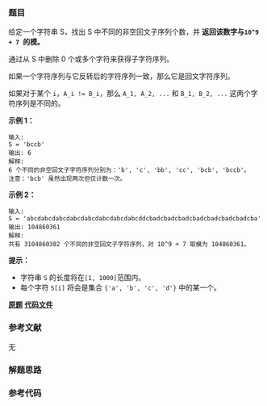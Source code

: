 ### 题目
给定一个字符串 S，找出 S 中不同的非空回文子序列个数，并 **返回该数字与`10^9 + 7 `的模。**

通过从 S 中删除 0 个或多个字符来获得子字符序列。

如果一个字符序列与它反转后的字符序列一致，那么它是回文字符序列。

如果对于某个  `i`，`A_i != B_i`，那么 `A_1, A_2, ...` 和 `B_1, B_2, ...` 这两个字符序列是不同的。



**示例 1：**

    
    
    输入:
    S = 'bccb'
    输出: 6
    解释:
    6 个不同的非空回文子字符序列分别为：'b', 'c', 'bb', 'cc', 'bcb', 'bccb'。
    注意：'bcb' 虽然出现两次但仅计数一次。
    

**示例 2：**

    
    
    输入:
    S = 'abcdabcdabcdabcdabcdabcdabcdabcddcbadcbadcbadcbadcbadcbadcbadcba'
    输出: 104860361
    解释:
    共有 3104860382 个不同的非空回文子字符序列，对 10^9 + 7 取模为 104860361。
    



**提示：**

  * 字符串 `S` 的长度将在`[1, 1000]`范围内。
  * 每个字符 `S[i]` 将会是集合 `{'a', 'b', 'c', 'd'}` 中的某一个。



 **[原题](https://leetcode-cn.com/problems/count-different-palindromic-subsequences/)**    **[代码文件]()**


### 参考文献
无

### 解题思路




### 参考代码

```go


```




